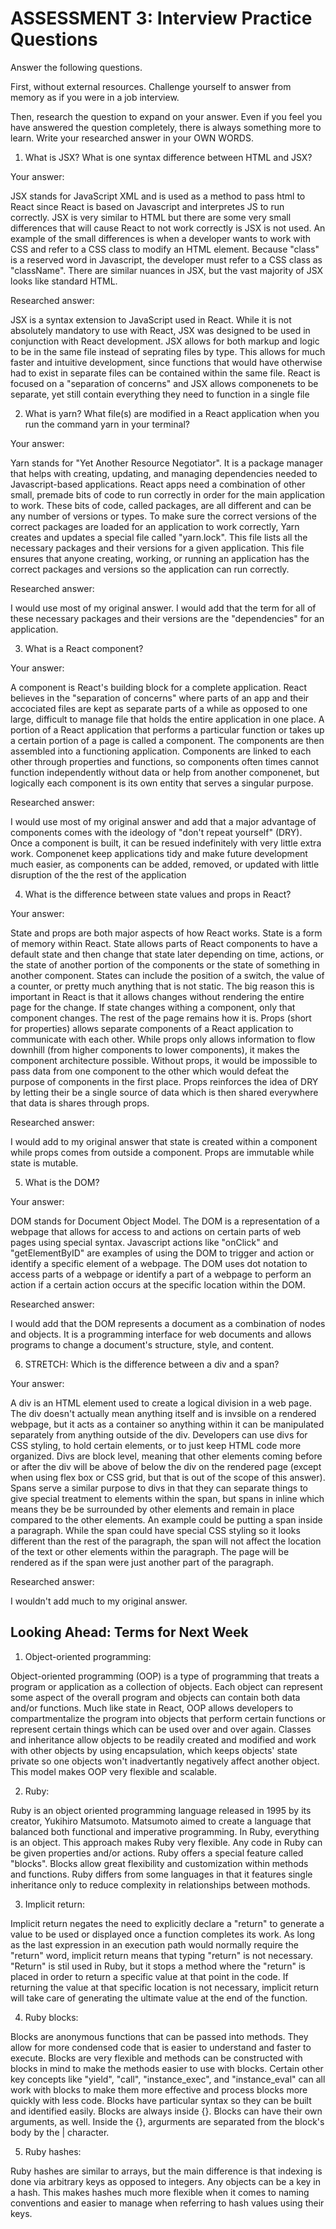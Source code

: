 # ASSESSMENT 3: Interview Practice Questions

Answer the following questions.

First, without external resources. Challenge yourself to answer from memory as if you were in a job interview.

Then, research the question to expand on your answer. Even if you feel you have answered the question completely, there is always something more to learn. Write your researched answer in your OWN WORDS.

1. What is JSX? What is one syntax difference between HTML and JSX?

Your answer:

JSX stands for JavaScript XML and is used as a method to pass html to React since React is based on Javascript and interpretes JS to run correctly. JSX is very similar to HTML but there are some very small differences that will cause React to not work correctly is JSX is not used. An example of the small differences is when a developer wants to work with CSS and refer to a CSS class to modify an HTML element. Because "class" is a reserved word in Javascript, the developer must refer to a CSS class as "className". There are similar nuances in JSX, but the vast majority of JSX looks like standard HTML.

Researched answer:

JSX is a syntax extension to JavaScript used in React. While it is not absolutely mandatory to use with React, JSX was designed to be used in conjunction with React development. JSX allows for both markup and logic to be in the same file instead of seprating files by type. This allows for much faster and intuitive development, since functions that would have otherwise had to exist in separate files can be contained within the same file. React is focused on a "separation of concerns" and JSX allows componenets to be separate, yet still contain everything they need to function in a single file  

2. What is yarn? What file(s) are modified in a React application when you run the command yarn in your terminal?

Your answer:

Yarn stands for "Yet Another Resource Negotiator". It is a package manager that helps with creating, updating, and managing dependencies needed to Javascript-based applications. React apps need a combination of other small, premade bits of code to run correctly in order for the main application to work. These bits of code, called packages, are all different and can be any number of versions or types. To make sure the correct versions of the correct packages are loaded for an application to work correctly, Yarn creates and updates a special file called "yarn.lock". This file lists all the necessary packages and their versions for a given application. This file ensures that anyone creating, working, or running an application has the correct packages and versions so the application can run correctly. 

Researched answer:

I would use most of my original answer. I would add that the term for all of these necessary packages and their versions are the "dependencies" for an application.

3. What is a React component?

Your answer:

A component is React's building block for a complete application. React believes in the "separation of concerns" where parts of an app and their accociated files are kept as separate parts of a while as opposed to one large, difficult to manage file that holds the entire application in one place. A portion of a React application that performs a particular function or takes up a certain portion of a page is called a component. The components are then assembled into a functioning application. Components are linked to each other through properties and functions, so components often times cannot function independently without data or help from another componenet, but logically each component is its own entity that serves a singular purpose. 

Researched answer:

I would use most of my original answer and add that a major advantage of components comes with the ideology of "don't repeat yourself" (DRY). Once a component is built, it can be resued indefinitely with very little extra work. Componenet keep applications tidy and make future development much easier, as components can be added, removed, or updated with little disruption of the the rest of the application

4. What is the difference between state values and props in React?

Your answer:

State and props are both major aspects of how React works. State is a form of memory within React. State allows parts of React components to have a default state and then change that state later depending on time, actions, or the state of another portion of the components or the state of something in another component. States can include the position of a switch, the value of a counter, or pretty much anything that is not static. The big reason this is important in React is that it allows changes without rendering the entire page for the change. If state changes withing a component, only that component changes. The rest of the page remains how it is. Props (short for properties) allows separate components of a React application to communicate with each other. While props only allows information to flow downhill (from higher components to lower components), it makes the component architecture possible. Without props, it would be impossible to pass data from one component to the other which would defeat the purpose of components in the first place. Props reinforces the idea of DRY by letting their be a single source of data which is then shared everywhere that data is shares through props.

Researched answer:

I would add to my original answer that state is created within a component while props comes from outside a component. Props are immutable while state is mutable.

5. What is the DOM?

Your answer:

DOM stands for Document Object Model. The DOM is a representation of a webpage that allows for access to and actions on certain parts of web pages using special syntax. Javascript actions like "onClick" and "getElementByID" are examples of using the DOM to trigger and action or identify a specific element of a webpage. The DOM uses dot notation to access parts of a webpage or identify a part of a webpage to perform an action if a certain action occurs at the specific location within the DOM. 

Researched answer:

I would add that the DOM represents a document as a combination of nodes and objects. It is a programming interface for web documents and allows programs to change a document's structure, style, and content.

6. STRETCH: Which is the difference between a div and a span?

Your answer:

A div is an HTML element used to create a logical division in a web page. The div doesn't actually mean anything itself and is invsible on a rendered webpage, but it acts as a container so anything within it can be manipulated separately from anything outside of the div. Developers can use divs for CSS styling, to hold certain elements, or to just keep HTML code more organized. Divs are block level, meaning that other elements coming before or after the div will be above of below the div on the rendered page (except when using flex box or CSS grid, but that is out of the scope of this answer). Spans serve a similar purpose to divs in that they can separate things to give special treatment to elements within the span, but spans in inline which means they be be surrounded by other elements and remain in place compared to the other elements. An example could be putting a span inside a paragraph. While the span could have special CSS styling so it looks different than the rest of the paragraph, the span will not affect the location of the text or other elements within the paragraph. The page will be rendered as if the span were just another part of the paragraph.

Researched answer:

I wouldn't add much to my original answer.

## Looking Ahead: Terms for Next Week


1. Object-oriented programming:

Object-oriented programming (OOP) is a type of programming that treats a program or application as a collection of objects. Each object can represent some aspect of the overall program and objects can contain both data and/or functions. Much like state in React, OOP allows developers to compartmentalize the program into objects that perform certain functions or represent certain things which can be used over and over again. Classes and inheritance allow objects to be readily created and modified and work with other objects by using encapsulation, which keeps objects' state private so one objects won't inadvertantly negatively affect another object. This model makes OOP very flexible and scalable.

2. Ruby:

Ruby is an object oriented programming language released in 1995 by its creator, Yukihiro Matsumoto. Matsumoto aimed to create a language that balanced both functional and imperative programming. In Ruby, everything is an object. This approach makes Ruby very flexible. Any code in Ruby can be given properties and/or actions. Ruby offers a special feature called  "blocks". Blocks allow great flexibility and customization within methods and functions. Ruby differs from some languages in that it features single inheritance only to reduce complexity in relationships between mothods. 

3. Implicit return:

Implicit return negates the need to explicitly declare a "return" to generate a value to be used or displayed once a function completes its work. As long as the last expression in an execution path would normally require the "return" word, implicit return means that typing "return" is not necessary. "Return" is stil used in Ruby, but it stops a method where the "return" is placed in order to return a specific value at that point in the code. If returning the value at that specific location is not necessary, implicit return will take care of generating the ultimate value at the end of the function.

4. Ruby blocks:

Blocks are anonymous functions that can be passed into methods. They allow for more condensed code that is easier to understand and faster to execute. Blocks are very flexible and methods can be constructed with blocks in mind to make the methods easier to use with blocks. Certain other key concepts like "yield", "call", "instance_exec", and "instance_eval" can all work with blocks to make them more effective and process blocks more quickly with less code. Blocks have particular syntax so they can be built and identified easily. Blocks are always inside {}. Blocks can have their own arguments, as well. Inside the {}, argurments are separated from the block's body by the | character.

5. Ruby hashes:

Ruby hashes are similar to arrays, but the main difference is that indexing is done via arbitrary keys as opposed to integers. Any objects can be a key in a hash. This makes hashes much more flexible when it comes to naming conventions and easier to manage when referring to hash values using their keys.
